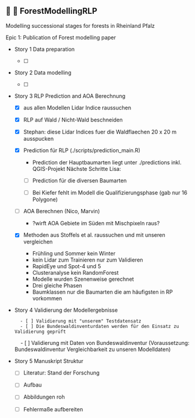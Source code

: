 ## :evergreen_tree: :deciduous_tree:	 ForestModellingRLP

Modelling successional stages for forests in Rheinland Pfalz

Epic 1: Publication of Forest modelling paper

* Story 1 Data preparation

    - [ ]

* Story 2 Data modelling

    - [ ]

* Story 3 RLP Prediction and AOA Berechnung

    - [x] aus allen Modellen Lidar Indice raussuchen

    - [x] RLP auf Wald / Nicht-Wald beschneiden

    - [x] Stephan: diese Lidar Indices fuer die Waldflaechen 20 x 20 m ausspucken

    - [X] Prediction für RLP (./scripts/prediction_main.R)
        - Prediction der Hauptbaumarten liegt unter ./predictions inkl. QGIS-Projekt
        Nächste Schritte Lisa:
        - [ ] Prediction für die diversen Baumarten
        - [ ] Bei Kiefer fehlt im Modell die Qualifizierungsphase (gab nur 16 Polygone)


    - [ ] AOA Berechnen (Nico, Marvin)
      - ?wirft AOA Gebiete im Süden mit Mischpixeln raus?

    - [x] Methoden aus Stoffels et al. raussuchen und mit unseren vergleichen
        - Frühling und Sommer kein Winter
        - kein Lidar zum Trainieren nur zum Validieren
        - RapidEye und Spot-4 und 5
        - Clusteranalyse kein RandomForest
        - Modelle wurden Szenenweise gerechnet
        - Drei gleiche Phasen
        - Baumklassen nur die Baumarten die am häufigsten in RP vorkommen

* Story 4 Validierung der Modellergebnisse

        - [ ] Validierung mit "unserem" Testdatensatz
        - [ ] Die Bundeswaldinventurdaten werden für den Einsatz zu Validierung geprüft
        - [ ] Validierung mit Daten von Bundeswaldinventur (Voraussetzung: Bundeswaldinventur Vergleichbarkeit zu unseren Modelldaten)


* Story 5 Manuskript Struktur

    - [ ] Literatur: Stand der Forschung

    - [ ] Aufbau

    - [ ] Abbildungen roh

    - [ ] Fehlermaße aufbereiten
